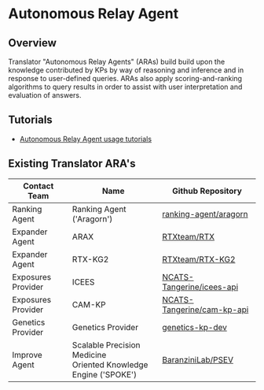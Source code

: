 # Autonomous Relay Agent

## Overview

Translator "Autonomous Relay Agents" (ARAs) build build upon the knowledge contributed by KPs by way of reasoning and inference and in response to user-defined queries. ARAs also apply scoring-and-ranking algorithms to query results in order to assist with user interpretation and evaluation of answers.

## Tutorials

* [Autonomous Relay Agent usage tutorials](../guide-for-developers/tutorials/index.md)

## Existing Translator ARA's

| Contact Team       | Name                                                               | Github Repository                                                           |
|--------------------|--------------------------------------------------------------------|-----------------------------------------------------------------------------|
| Ranking Agent      | Ranking Agent ('Aragorn')                                          | [ranking-agent/aragorn](https://github.com/ranking-agent/aragorn)           |
| Expander Agent     | ARAX                                                               | [RTXteam/RTX](https://github.com/RTXteam/RTX)                               |
| Expander Agent     | RTX-KG2                                                            | [RTXteam/RTX-KG2](https://github.com/RTXteam/RTX-KG2)                       |
| Exposures Provider | ICEES                                                              | [NCATS-Tangerine/icees-api](https://github.com/NCATS-Tangerine/icees-api)   |
| Exposures Provider | CAM-KP                                                             | [NCATS-Tangerine/cam-kp-api](https://github.com/NCATS-Tangerine/cam-kp-api) |
| Genetics Provider  | Genetics Provider                                                  | [genetics-kp-dev](https://github.com/broadinstitute/genetics-kp-dev)        |
| Improve Agent      | Scalable Precision Medicine<br>Oriented Knowledge Engine ('SPOKE') | [BaranziniLab/PSEV](https://github.com/BaranziniLab/PSEV)                   |
